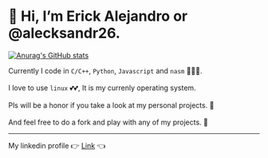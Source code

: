 # 👋 Hi, I’m Erick Alejandro or @alecksandr26.
[![Anurag's GitHub stats](https://github-readme-stats.vercel.app/api?username=alecksandr26&count_private=true)](https://github.com/anuraghazra/github-readme-stats)

Currently I code in `C/C++`, `Python`, `Javascript` and `nasm` :eyes::eyes::eyes:. <br /><br />
I love to use `linux` :two_hearts::two_hearts:, It is my currenly operating system. <br /><br />
Pls will be a honor if you take a look at my personal projects. :raised_hands: <br /><br />
And feel free to do a fork and play with any of my projects. :runner: <br />
<hr />

My linkedin profile :point_right: [Link](https://www.linkedin.com/in/erick-alejandro-carrillo-lopez-988112219) :point_left:



<!---
      alecksandr26/alecksandr26 is a ✨ special ✨ repository because its `README.md` (this file) appears on your GitHub profile.
You can click the Preview link to take a look at your changes.
--->
